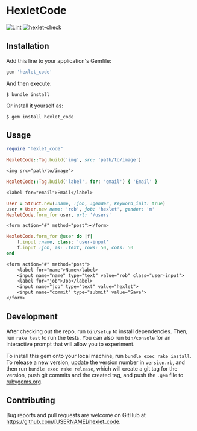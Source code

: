 # HexletCode

[![Lint](https://github.com/leshasmp/rails-project-lvl1/actions/workflows/lint.yml/badge.svg)](https://github.com/leshasmp/rails-project-lvl1/actions/workflows/lint.yml)
[![hexlet-check](https://github.com/leshasmp/rails-project-lvl1/actions/workflows/hexlet-check.yml/badge.svg)](https://github.com/leshasmp/rails-project-lvl1/actions/workflows/hexlet-check.yml)

## Installation

Add this line to your application's Gemfile:

```ruby
gem 'hexlet_code'
```

And then execute:

    $ bundle install

Or install it yourself as:

    $ gem install hexlet_code

## Usage

```ruby
require "hexlet_code"
```
```ruby
HexletCode::Tag.build('img', src: 'path/to/image')
```
```txt
<img src="path/to/image">
```
```ruby
HexletCode::Tag.build('label', for: 'email') { 'Email' }
```
```txt
<label for="email">Email</label>
```
```ruby
User = Struct.new(:name, :job, :gender, keyword_init: true)
user = User.new name: 'rob', job: 'hexlet', gender: 'm'
HexletCode.form_for user, url: '/users'
```
```txt
<form action="#" method="post"></form>
```
```ruby
HexletCode.form_for @user do |f|
    f.input :name, class: 'user-input'
    f.input :job, as: :text, rows: 50, cols: 50
end
```
```txt
<form action="#" method="post">
    <label for="name">Name</label>
    <input name="name" type="text" value="rob" class="user-input">
    <label for="job">Job</label>
    <input name="job" type="text" value="hexlet">
    <input name="commit" type="submit" value="Save">
</form>
```

## Development

After checking out the repo, run `bin/setup` to install dependencies. Then, run `rake test` to run the tests. You can also run `bin/console` for an interactive prompt that will allow you to experiment.

To install this gem onto your local machine, run `bundle exec rake install`. To release a new version, update the version number in `version.rb`, and then run `bundle exec rake release`, which will create a git tag for the version, push git commits and the created tag, and push the `.gem` file to [rubygems.org](https://rubygems.org).

## Contributing

Bug reports and pull requests are welcome on GitHub at https://github.com/[USERNAME]/hexlet_code.
